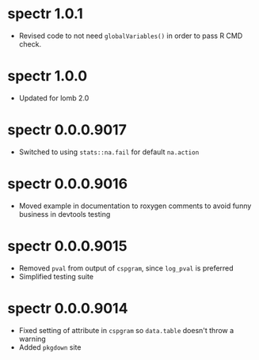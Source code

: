 # spectr 1.0.1
* Revised code to not need `globalVariables()` in order to pass R CMD check.

# spectr 1.0.0
* Updated for lomb 2.0

# spectr 0.0.0.9017
* Switched to using `stats::na.fail` for default `na.action`

# spectr 0.0.0.9016
* Moved example in documentation to roxygen comments to avoid funny business in devtools testing

# spectr 0.0.0.9015
* Removed `pval` from output of `cspgram`, since `log_pval` is preferred
* Simplified testing suite

# spectr 0.0.0.9014
* Fixed setting of attribute in `cspgram` so `data.table` doesn't throw a warning
* Added `pkgdown` site

